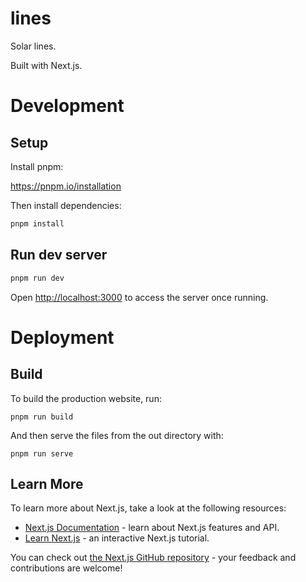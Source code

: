 # lines

Solar lines.

Built with Next.js.

# Development

## Setup

Install pnpm:

https://pnpm.io/installation

Then install dependencies:

```bash
pnpm install
```

## Run dev server

```bash
pnpm run dev
```

Open [http://localhost:3000](http://localhost:3000) to access the server once
running.

# Deployment

## Build

To build the production website, run:

```
pnpm run build
```

And then serve the files from the out directory with:

```
pnpm run serve
```

## Learn More

To learn more about Next.js, take a look at the following resources:

- [Next.js Documentation](https://nextjs.org/docs) - learn about Next.js features and API.
- [Learn Next.js](https://nextjs.org/learn) - an interactive Next.js tutorial.

You can check out [the Next.js GitHub repository](https://github.com/vercel/next.js/) - your feedback and contributions are welcome!
